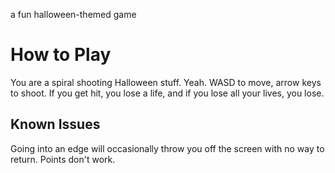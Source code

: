 a fun halloween-themed game

# How to Play
You are a spiral shooting Halloween stuff. Yeah.
WASD to move, arrow keys to shoot. If you get hit, you lose a life, and if you lose all your lives, you lose.


## Known Issues
Going into an edge will occasionally throw you off the screen with no way to return.
Points don't work.